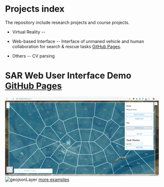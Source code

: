 # Projects index
The repository include research projects and course projects.
- Virtual Reality
-- 
- Web-based Interface
-- Interface of unmaned vehicle and human collaboration for search & rescue tasks [GitHub Pages](https://github.com/wtianzi/SARWeb).

- Others
-- CV parsing



# SAR Web User Interface Demo [GitHub Pages](https://github.com/wtianzi/SARWeb)
![Web interface](https://github.com/wtianzi/SARWeb/blob/master/screen/screen1.png)
![geojsonLayer](https://github.com/wtianzi/SARWeb/blob/master/screen/heatmap_esri.png)
[more examples](https://github.com/wtianzi/SARWeb/blob/master/screen/)
